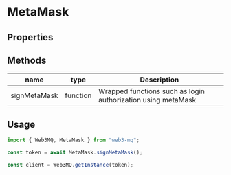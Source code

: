 # MetaMask

## Properties

## Methods

| name         | type     | Description                                                  |
| ------------ | -------- | ------------------------------------------------------------ |
| signMetaMask | function | Wrapped functions such as login authorization using metaMask |

## Usage

```ts
import { Web3MQ, MetaMask } from "web3-mq";

const token = await MetaMask.signMetaMask();

const client = Web3MQ.getInstance(token);
```
